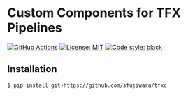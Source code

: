 # Custom Components for TFX Pipelines

[![GitHub Actions](https://github.com/sfujiwara/tfcx/actions/workflows/config.yaml/badge.svg)](https://github.com/sfujiwara/tfxc/actions/workflows/config.yaml)
[![License: MIT](https://img.shields.io/badge/License-MIT-blue.svg)](LICENSE)
[![Code style: black](https://img.shields.io/badge/code%20style-black-000000.svg)](https://github.com/psf/black)

## Installation

```shell
$ pip install git+https://github.com/sfujiwara/tfxc
```
